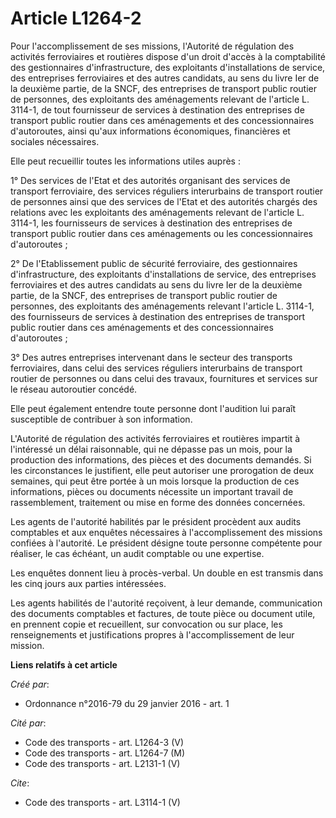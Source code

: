 # Article L1264-2

Pour l'accomplissement de ses missions, l'Autorité de régulation des activités ferroviaires et routières dispose d'un droit
d'accès à la comptabilité des gestionnaires d'infrastructure, des exploitants d'installations de service, des entreprises
ferroviaires et des autres candidats, au sens du livre Ier de la deuxième partie, de la SNCF, des entreprises de transport
public routier de personnes, des exploitants des aménagements relevant de l'article L. 3114-1, de tout fournisseur de
services à destination des entreprises de transport public routier dans ces aménagements et des concessionnaires
d'autoroutes, ainsi qu'aux informations économiques, financières et sociales nécessaires. 

Elle peut recueillir toutes les informations utiles auprès : 

1° Des services de l'Etat et des autorités organisant des services de transport ferroviaire, des services réguliers
interurbains de transport routier de personnes ainsi que des services de l'Etat et des autorités chargés des relations avec
les exploitants des aménagements relevant de l'article L. 3114-1, les fournisseurs de services à destination des entreprises
de transport public routier dans ces aménagements ou les concessionnaires d'autoroutes ; 

2° De l'Etablissement public de sécurité ferroviaire, des gestionnaires d'infrastructure, des exploitants d'installations de
service, des entreprises ferroviaires et des autres candidats au sens du livre Ier de la deuxième partie, de la SNCF, des
entreprises de transport public routier de personnes, des exploitants des aménagements relevant l'article L. 3114-1, des
fournisseurs de services à destination des entreprises de transport public routier dans ces aménagements et des
concessionnaires d'autoroutes ; 

3° Des autres entreprises intervenant dans le secteur des transports ferroviaires, dans celui des services réguliers
interurbains de transport routier de personnes ou dans celui des travaux, fournitures et services sur le réseau autoroutier
concédé. 

Elle peut également entendre toute personne dont l'audition lui paraît susceptible de contribuer à son information. 

L'Autorité de régulation des activités ferroviaires et routières impartit à l'intéressé un délai raisonnable, qui ne dépasse
pas un mois, pour la production des informations, des pièces et des documents demandés. Si les circonstances le justifient,
elle peut autoriser une prorogation de deux semaines, qui peut être portée à un mois lorsque la production de ces
informations, pièces ou documents nécessite un important travail de rassemblement, traitement ou mise en forme des données
concernées. 

Les agents de l'autorité habilités par le président procèdent aux audits comptables et aux enquêtes nécessaires à
l'accomplissement des missions confiées à l'autorité. Le président désigne toute personne compétente pour réaliser, le cas
échéant, un audit comptable ou une expertise. 

Les enquêtes donnent lieu à procès-verbal. Un double en est transmis dans les cinq jours aux parties intéressées. 

Les agents habilités de l'autorité reçoivent, à leur demande, communication des documents comptables et factures, de toute
pièce ou document utile, en prennent copie et recueillent, sur convocation ou sur place, les renseignements et justifications
propres à l'accomplissement de leur mission.

**Liens relatifs à cet article**

_Créé par_:

  - Ordonnance n°2016-79 du 29 janvier 2016 - art. 1

_Cité par_:

  - Code des transports - art. L1264-3 (V)
  - Code des transports - art. L1264-7 (M)
  - Code des transports - art. L2131-1 (V)

_Cite_:

  - Code des transports - art. L3114-1 (V)
